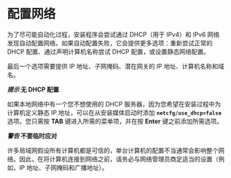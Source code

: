 # 配置网络

为了尽可能自动化过程，安装程序会尝试通过 DHCP（用于 IPv4）和 IPv6 网络发现自动配置网络。如果自动配置失败，它会提供更多选项：重新尝试正常的 DHCP 配置、通过声明计算机名称尝试 DHCP 配置，或设置静态网络配置。

最后一个选项需要提供 IP 地址、子网掩码、潜在网关的 IP 地址、计算机名称和域名。

**_提示_ 无 DHCP 配置**

如果本地网络中有一个您不想使用的 DHCP 服务器，因为您希望在安装过程中为计算机定义静态 IP 地址，可以在从安装媒体启动时添加 **`netcfg/use_dhcp=false`** 选项。您只需按 **TAB** 键进入所需的菜单项，并在按 **Enter** 键之前添加所需选项。

**_警告_ 不要临时应对**

许多局域网假设所有计算机都是可信的，单台计算机的配置不当通常会影响整个网络。因此，在将计算机连接到网络之前，请务必与网络管理员商定适当的设置（例如，IP 地址、子网掩码和广播地址）。